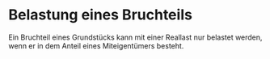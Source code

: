 # Belastung eines Bruchteils

Ein Bruchteil eines Grundstücks kann mit einer Reallast nur belastet werden, wenn er in dem Anteil eines Miteigentümers besteht.